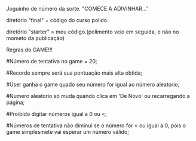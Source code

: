 Joguinho de número da sorte. "COMECE A ADIVINHAR...'

diretório "final" = código do curso polido.

diretório "starter" = meu código.(polimento veio em seguida, e não no mometo da publicação)

Regras do GAME!!!

#Número de tentativa no game = 20;

#Recorde sempre será sua pontuação mais alta obtida;

#User ganha o game quado seu número for igual ao número aleatorio;

#Numero aleatorio só muda quando clica em 'De Novo' ou recarregando a página;

#Proibido digitar números igual a 0 ou <;

#Números de tentativa não diminui se o número for < ou igual a 0, pois o game simplesmete vai esperar um número válido;
